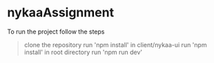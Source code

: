 # nykaaAssignment

To run the project follow the steps
> clone the repository
> run  'npm install' in client/nykaa-ui
> run 'npm install' in root directory
> run 'npm run dev'
